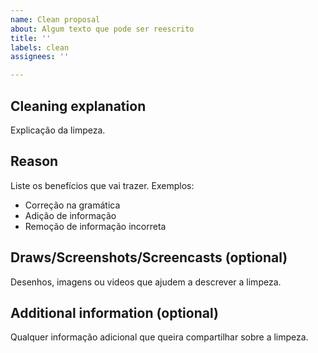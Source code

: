 ```yaml
---
name: Clean proposal
about: Algum texto que pode ser reescrito
title: ''
labels: clean
assignees: ''

---
```


## Cleaning explanation
Explicação da limpeza.

## Reason
Liste os benefícios que vai trazer. Exemplos:
- Correção na gramática
- Adição de informação
- Remoção de informação incorreta

## Draws/Screenshots/Screencasts (optional)
Desenhos, imagens ou videos que ajudem a descrever a limpeza.

## Additional information (optional)
Qualquer informação adicional que queira compartilhar sobre a limpeza.
